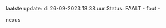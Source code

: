 laatste update: 
di 26-09-2023 18:38   uur 
Status: FAALT - fout - 
<div class="service R">nexus</div>
